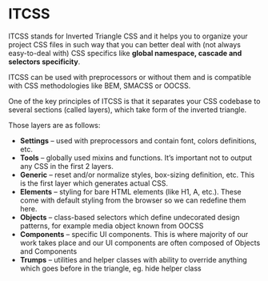 # ITCSS

ITCSS stands for Inverted Triangle CSS and it helps you to organize your project CSS files in such way that you can better deal with (not always easy-to-deal with) CSS specifics like **global namespace, cascade and selectors specificity**.

ITCSS can be used with preprocessors or without them and is compatible with CSS methodologies like BEM, SMACSS or OOCSS.

One of the key principles of ITCSS is that it separates your CSS codebase to several sections (called layers), which take form of the inverted triangle.

Those layers are as follows:

* **Settings** – used with preprocessors and contain font, colors definitions, etc.
* **Tools** – globally used mixins and functions. It’s important not to output any CSS in the first 2 layers.
* **Generic** – reset and/or normalize styles, box-sizing definition, etc. This is the first layer which generates actual CSS.
* **Elements** – styling for bare HTML elements (like H1, A, etc.). These come with default styling from the browser so we can redefine them here.
* **Objects** – class-based selectors which define undecorated design patterns, for example media object known from OOCSS
* **Components** – specific UI components. This is where majority of our work takes place and our UI components are often composed of Objects and Components
* **Trumps** – utilities and helper classes with ability to override anything which goes before in the triangle, eg. hide helper class

